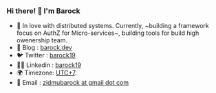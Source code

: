 ### Hi there! 👋 I'm Barock
- 👀 In love with distributed systems. Currently, ~building a framework focus on AuthZ for Micro-services~, building tools for build high owenership team.
- 📝 Blog : [barock.dev](https://barock.dev?utm_source=gh-profile-readme)
- 🐦 Twitter : [barock19](https://x.com/barock19)
- 👨‍💼 Linkedin : [barock19](https://www.linkedin.com/in/barock19/)
- 🌍 Timezone: [UTC+7](https://www.timeanddate.com/worldclock/timezone/utc+7).
- 📨 Email : [zidmubarock at gmail dot com](mailto:zidmubarock@gmail.com)
